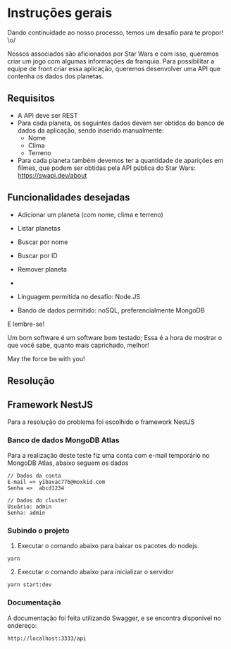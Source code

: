 # Instruções gerais

Dando continuidade ao nosso processo, temos um desafio para te propor! \o/

Nossos associados são aficionados por Star Wars e com isso, queremos criar um jogo com algumas informações da franquia.
Para possibilitar a equipe de front criar essa aplicação, queremos desenvolver uma API que contenha os dados dos planetas.

## Requisitos

- A API deve ser REST
- Para cada planeta, os seguintes dados devem ser obtidos do banco de dados da aplicação, sendo inserido manualmente:
  - Nome
  - Clima
  - Terreno
- Para cada planeta também devemos ter a quantidade de aparições em filmes, que podem ser obtidas pela API pública do Star Wars: <https://swapi.dev/about>

## Funcionalidades desejadas

- Adicionar um planeta (com nome, clima e terreno)
- Listar planetas
- Buscar por nome
- Buscar por ID
- Remover planeta
-

- Linguagem permitida no desafio: Node.JS
- Bando de dados permitido: noSQL, preferencialmente MongoDB

E lembre-se!

Um bom software é um software bem testado;
Essa é a hora de mostrar o que você sabe, quanto mais caprichado, melhor!

May the force be with you!

## Resolução

## Framework NestJS

Para a resolução do problema foi escolhido o framework NestJS

### Banco de dados MongoDB Atlas

Para a realização deste teste fiz uma conta com e-mail temporário no MongoDB Atlas, abaixo seguem os dados

 ```
// Dados da conta
E-mail => yibavac776@moxkid.com
Senha =>  abcd1234

// Dados do cluster
Usuário: admin
Senha: admin
```

### Subindo o projeto

1. Executar o comando abaixo para baixar os pacotes do nodejs.

```
yarn
```

2. Executar o comando abaixo para inicializar o servidor

```
yarn start:dev
```

### Documentação

A documentação foi feita utilizando Swagger, e se encontra disponível no endereço:

```
http://localhost:3333/api
```
